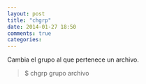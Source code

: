 ```yaml
---
layout: post
title: "chgrp"
date: 2014-01-27 18:50
comments: true
categories: 
---
```

Cambia el grupo al que pertenece un archivo.

>$ chgrp grupo archivo

